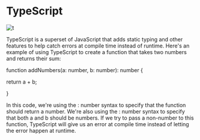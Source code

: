 # TypeScript

![t](https://user-images.githubusercontent.com/116082827/235348219-d613072b-f104-48a4-a743-bf4e5ddb4094.png)


TypeScript is a superset of JavaScript that adds static typing and other features to help catch errors at compile time instead of runtime. Here's an example of using TypeScript to create a function that takes two numbers and returns their sum:





function addNumbers(a: number, b: number): number {

  return a + b;

}

In this code, we're using the : number syntax to specify that the function should return a number. We're also using the : number syntax to specify that both a and b should be numbers. If we try to pass a non-number to this function, TypeScript will give us an error at compile time instead of letting the error happen at runtime.
